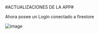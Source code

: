 #ACTUALIZACIONES DE LA APP#

Ahora posee un Login conectado a firestore


![image](https://github.com/user-attachments/assets/428ef178-8220-4ba2-acdb-51cd56175945)
